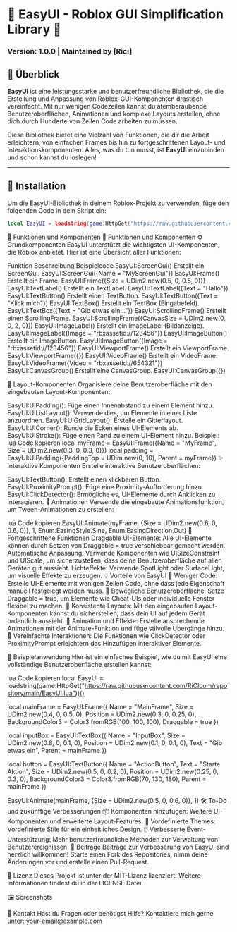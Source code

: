 # 🌟 EasyUI - Roblox GUI Simplification Library 🌟

### Version: 1.0.0 | Maintained by [Rici]

## 🚀 Überblick

**EasyUI** ist eine leistungsstarke und benutzerfreundliche Bibliothek, die die Erstellung und Anpassung von Roblox-GUI-Komponenten drastisch vereinfacht. Mit nur wenigen Codezeilen kannst du atemberaubende Benutzeroberflächen, Animationen und komplexe Layouts erstellen, ohne dich durch Hunderte von Zeilen Code arbeiten zu müssen.

Diese Bibliothek bietet eine Vielzahl von Funktionen, die dir die Arbeit erleichtern, von einfachen Frames bis hin zu fortgeschrittenen Layout- und Interaktionskomponenten. Alles, was du tun musst, ist **EasyUI** einzubinden und schon kannst du loslegen!

---

## 🔧 Installation

Um die EasyUI-Bibliothek in deinem Roblox-Projekt zu verwenden, füge den folgenden Code in dein Skript ein:

```lua
local EasyUI = loadstring(game:HttpGet("https://raw.githubusercontent.com/RiCIcom/repository/main/EasyUI.lua"))()
```

📝 Funktionen und Komponenten
📑 Funktionen und Komponenten
⚙️ Grundkomponenten
EasyUI unterstützt die wichtigsten UI-Komponenten, die Roblox anbietet. Hier ist eine Übersicht aller Funktionen:

Funktion	Beschreibung	Beispielcode
EasyUI:ScreenGui()	Erstellt ein ScreenGui.	EasyUI:ScreenGui({Name = "MyScreenGui"})
EasyUI:Frame()	Erstellt ein Frame.	EasyUI:Frame({Size = UDim2.new(0.5, 0, 0.5, 0)})
EasyUI:TextLabel()	Erstellt ein TextLabel.	EasyUI:TextLabel({Text = "Hallo"})
EasyUI:TextButton()	Erstellt einen TextButton.	EasyUI:TextButton({Text = "Klick mich"})
EasyUI:TextBox()	Erstellt ein TextBox (Eingabefeld).	EasyUI:TextBox({Text = "Gib etwas ein..."})
EasyUI:ScrollingFrame()	Erstellt einen ScrollingFrame.	EasyUI:ScrollingFrame({CanvasSize = UDim2.new(0, 0, 2, 0)})
EasyUI:ImageLabel()	Erstellt ein ImageLabel (Bildanzeige).	EasyUI:ImageLabel({Image = "rbxassetid://123456"})
EasyUI:ImageButton()	Erstellt ein ImageButton.	EasyUI:ImageButton({Image = "rbxassetid://123456"})
EasyUI:ViewportFrame()	Erstellt ein ViewportFrame.	EasyUI:ViewportFrame({})
EasyUI:VideoFrame()	Erstellt ein VideoFrame.	EasyUI:VideoFrame({Video = "rbxassetid://654321"})
EasyUI:CanvasGroup()	Erstellt eine CanvasGroup.	EasyUI:CanvasGroup({})

📐 Layout-Komponenten
Organisiere deine Benutzeroberfläche mit den eingebauten Layout-Komponenten:

EasyUI:UIPadding(): Füge einen Innenabstand zu einem Element hinzu.
EasyUI:UIListLayout(): Verwende dies, um Elemente in einer Liste anzuordnen.
EasyUI:UIGridLayout(): Erstelle ein Gitterlayout.
EasyUI:UICorner(): Runde die Ecken eines UI-Elements ab.
EasyUI:UIStroke(): Füge einen Rand zu einem UI-Element hinzu.
Beispiel:
lua
Code kopieren
local myFrame = EasyUI:Frame({Name = "MyFrame", Size = UDim2.new(0.3, 0, 0.3, 0)})
local padding = EasyUI:UIPadding({PaddingTop = UDim.new(0, 10), Parent = myFrame})
✨ Interaktive Komponenten
Erstelle interaktive Benutzeroberflächen:

EasyUI:TextButton(): Erstellt einen klickbaren Button.
EasyUI:ProximityPrompt(): Füge eine Proximity-Aufforderung hinzu.
EasyUI:ClickDetector(): Ermögliche es, UI-Elemente durch Anklicken zu interagieren.
🔄 Animationen
Verwende die eingebaute Animationsfunktion, um Tween-Animationen zu erstellen:

lua
Code kopieren
EasyUI:Animate(myFrame, {Size = UDim2.new(0.6, 0, 0.6, 0)}, 1, Enum.EasingStyle.Sine, Enum.EasingDirection.Out)
🚀 Fortgeschrittene Funktionen
Draggable UI-Elemente: Alle UI-Elemente können durch Setzen von Draggable = true verschiebbar gemacht werden.
Automatische Anpassung: Verwende Komponenten wie UISizeConstraint und UIScale, um sicherzustellen, dass deine Benutzeroberfläche auf allen Geräten gut aussieht.
Lichteffekte: Verwende SpotLight oder SurfaceLight, um visuelle Effekte zu erzeugen.
💡 Vorteile von EasyUI
🔹 Weniger Code: Erstelle UI-Elemente mit wenigen Zeilen Code, ohne dass jede Eigenschaft manuell festgelegt werden muss.
🔹 Bewegliche Benutzeroberfläche: Setze Draggable = true, um Elemente wie Cheat-UIs oder individuelle Fenster flexibel zu machen.
🔹 Konsistente Layouts: Mit den eingebauten Layout-Komponenten kannst du sicherstellen, dass dein UI auf jedem Gerät ordentlich aussieht.
🔹 Animation und Effekte: Erstelle ansprechende Animationen mit der Animate-Funktion und füge stilvolle Übergänge hinzu.
🔹 Vereinfachte Interaktionen: Die Funktionen wie ClickDetector oder ProximityPrompt erleichtern das Hinzufügen interaktiver Elemente.

🌈 Beispielanwendung
Hier ist ein einfaches Beispiel, wie du mit EasyUI eine vollständige Benutzeroberfläche erstellen kannst:

lua
Code kopieren
local EasyUI = loadstring(game:HttpGet("https://raw.githubusercontent.com/RiCIcom/repository/main/EasyUI.lua"))()

local mainFrame = EasyUI:Frame({
    Name = "MainFrame",
    Size = UDim2.new(0.4, 0, 0.5, 0),
    Position = UDim2.new(0.3, 0, 0.25, 0),
    BackgroundColor3 = Color3.fromRGB(100, 100, 100),
    Draggable = true
})

local inputBox = EasyUI:TextBox({
    Name = "InputBox",
    Size = UDim2.new(0.8, 0, 0.1, 0),
    Position = UDim2.new(0.1, 0, 0.1, 0),
    Text = "Gib etwas ein",
    Parent = mainFrame
})

local button = EasyUI:TextButton({
    Name = "ActionButton",
    Text = "Starte Aktion",
    Size = UDim2.new(0.5, 0, 0.2, 0),
    Position = UDim2.new(0.25, 0, 0.3, 0),
    BackgroundColor3 = Color3.fromRGB(70, 130, 180),
    Parent = mainFrame
})

EasyUI:Animate(mainFrame, {Size = UDim2.new(0.5, 0, 0.6, 0)}, 1)
🛠️ To-Do und zukünftige Verbesserungen
📦 Komponenten hinzufügen: Weitere UI-Komponenten und erweiterte Layout-Features.
🎨 Vordefinierte Themes: Vordefinierte Stile für ein einheitliches Design.
🖱️ Verbesserte Event-Unterstützung: Mehr benutzerfreundliche Methoden zur Verwaltung von Benutzerereignissen.
🤝 Beiträge
Beiträge zur Verbesserung von EasyUI sind herzlich willkommen! Starte einen Fork des Repositories, nimm deine Änderungen vor und erstelle einen Pull-Request.

📄 Lizenz
Dieses Projekt ist unter der MIT-Lizenz lizenziert. Weitere Informationen findest du in der LICENSE Datei.

🖼️ Screenshots

📧 Kontakt
Hast du Fragen oder benötigst Hilfe? Kontaktiere mich gerne unter: your-email@example.com

